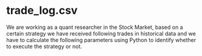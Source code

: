 # trade_log.csv
We are working as a quant researcher in the Stock Market, based on a certain strategy we have received following trades in historical data  and we have to calculate the following parameters using Python to identify whether to execute the strategy or not.
